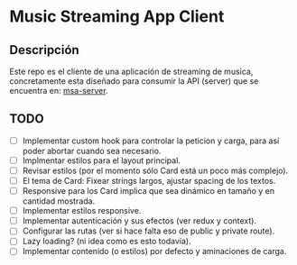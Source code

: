 # Music Streaming App Client

## Descripción

Este repo es el cliente de una aplicación de streaming de musica, concretamente esta diseñado para consumir la API (server) que se encuentra en: [msa-server](https://github.com/JiunMHsu/msa-server).

## TODO

* [ ] Implementar custom hook para controlar la peticion y carga, para así poder abortar cuando sea necesario.
* [ ] Implmentar estilos para el layout principal.
* [ ] Revisar estilos (por el momento sólo Card está un poco más complejo).
* [ ] El tema de Card: Fixear strings largos, ajustar spacing de los textos.
* [ ] Responsive para los Card implica que sea dinámico en tamaño y en cantidad mostrada.
* [ ] Implementar estilos responsive.
* [ ] Implementar autenticación y sus efectos (ver redux y context).
* [ ] Configurar las rutas (ver si hace falta eso de public y private route).
* [ ] Lazy loading? (ni idea como es esto todavía).
* [ ] Implementar contenido (o estilos) por defecto y aminaciones de carga.

